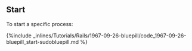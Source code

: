 <!-- usedin: [ _rails/Tutorials/1967-09-26-bluepill.md] -->


## Start

To start a specific process:



{%include _inlines/Tutorials/Rails/1967-09-26-bluepill/code_1967-09-26-bluepill_start-sudobluepill.md %}




